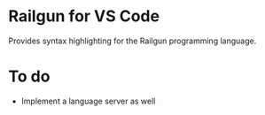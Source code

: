 # Railgun for VS Code

Provides syntax highlighting for the Railgun programming language.

# To do

- Implement a language server as well